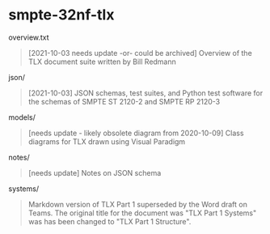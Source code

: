 # smpte-32nf-tlx


overview.txt
> [2021-10-03 needs update -or- could be archived] Overview of the TLX document suite written by Bill Redmann

json/
> [2021-10-03] JSON schemas, test suites, and Python test software for the schemas of SMPTE ST 2120-2 and SMPTE RP 2120-3

models/
> [needs update - likely obsolete diagram from 2020-10-09] Class diagrams for TLX drawn using Visual Paradigm

notes/
> [needs update] Notes on JSON schema

systems/
> Markdown version of TLX Part 1 superseded by the Word draft on Teams.
The original title for the document was "TLX Part 1 Systems" was has been changed to
"TLX Part 1 Structure".

